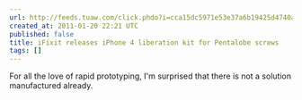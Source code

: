 ```yaml
---
url: http://feeds.tuaw.com/click.phdo?i=cca15dc5971e53e37a6b19425d4740a6
created_at: 2011-01-20 22:21 UTC
published: false
title: iFixit releases iPhone 4 liberation kit for Pentalobe screws
tags: []
---
```


For all the love of rapid prototyping, I'm surprised that there is not a solution manufactured already.

